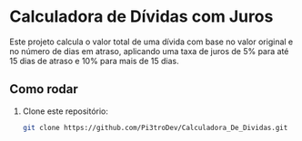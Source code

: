 # Calculadora de Dívidas com Juros

Este projeto calcula o valor total de uma dívida com base no valor original e no número de dias em atraso, aplicando uma taxa de juros de 5% para até 15 dias de atraso e 10% para mais de 15 dias.

## Como rodar

1. Clone este repositório:
   ```bash
   git clone https://github.com/Pi3troDev/Calculadora_De_Dividas.git
